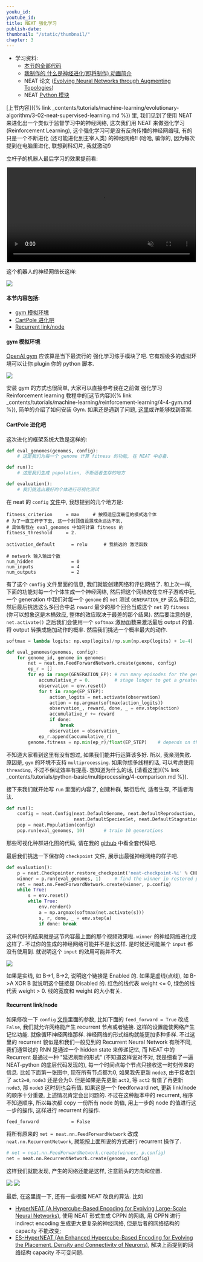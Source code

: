```yaml
---
youku_id:
youtube_id:
title: NEAT 强化学习
publish-date:
thumbnail: "/static/thumbnail/"
chapter: 3
---
```


* 学习资料:
  * [本节的全部代码](#)
  * [我制作的 什么是神经进化(即将制作) 动画简介](#)
  * NEAT 论文 ([Evolving Neural Networks through Augmenting Topologies](http://nn.cs.utexas.edu/downloads/papers/stanley.ec02.pdf))
  * NEAT [Python 模块](http://neat-python.readthedocs.io/en/latest/neat_overview.html)

[上节内容]({% link _contents/tutorials/machine-learning/evolutionary-algorithm/3-02-neat-supervised-learning.md %}) 里,
我们见到了使用 NEAT 来进化出一个类似于监督学习中的神经网络, 这次我们用 NEAT 来做强化学习 (Reinforcement Learning), 这个强化学习可是没有反向传播的神经网络哦,
有的只是一个不断进化 (还可能进化到主宰人类) 的神经网络!! (哈哈, 骗你的, 因为每次提到在电脑里进化, 联想到科幻片, 我就激动!)

立杆子的机器人最后学习的效果提前看:

<div align="center">
<video width="500" controls loop autoplay muted>
  <source src="/static/results/evolutionary-algorithm/3-3-0.mp4" type="video/mp4">
  Your browser does not support HTML5 video.
</video>
</div>

这个机器人的神经网络长这样:

<img class="course-image" src="/static/results/evolutionary-algorithm/3-2-0.png">


#### 本节内容包括:

* [gym 模拟环境](#gym)
* [CartPole 进化吧](#cartpole)
* [Recurrent link/node](#recurrent)


<h4 class="tut-h4-pad" id="gym">gym 模拟环境</h4>

[OpenAI gym](https://gym.openai.com/) 应该算是当下最流行的 强化学习练手模块了吧. 它有超级多的虚拟环境可以让你 plugin 你的 python 脚本.

<img class="course-image" src="/static/results/evolutionary-algorithm/3-3-1.png">


安装 gym 的方式也很简单, 大家可以直接参考我在之前做 强化学习 Reinforcement learning 教程中的[这节内容]({% link _contents/tutorials/machine-learning/reinforcement-learning/4-4-gym.md %}),
简单的介绍了如何安装 Gym. 如果还是遇到了问题, [这里](https://github.com/openai/gym#installation)或许能够找到答案.


<h4 class="tut-h4-pad" id="cartpole">CartPole 进化吧</h4>

这次进化的框架系统大致是这样的:

```python
def eval_genomes(genomes, config):
    # 这是我们为每一个 genome 计算 fitness 的功能, 在 NEAT 中必备.

def run():
    # 这是我们生成 population, 不断适者生存的地方

def evaluation():
    # 我们挑选出最好的个体进行可视化测试
```

在 neat 的 `config` [文件](#)中, 我想提到的几个地方是:

```shell
fitness_criterion     = max     # 按照适应度最佳的模式选个体
# 为了一直立杆子下去, 这一个封顶值设置成永远达不到,
# 具体看我在 eval_genomes 中如何计算 fitness 的
fitness_threshold     = 2.

activation_default      = relu      # 我挑选的 激活函数

# network 输入输出个数
num_hidden              = 0
num_inputs              = 4
num_outputs             = 2
```

有了这个 `config` 文件里面的信息, 我们就能创建网络和评估网络了. 和上次一样, 下面的功能对每一个个体生成一个神经网络,
然后把这个网络放在立杆子游戏中玩, 一个 generation 中我们对每一个 `genome` 的 `net` 测试 `GENERATION_EP` 这么多回合,
然后最后挑选这么多回合中总 `reward` 最少的那个回合当成这个 `net` 的 `fitness` (你可以想象这是木桶效应, 整体的效应取决于最差的那个结果).
然后要注意的是, `net.activate()` 之后我们会使用一个 `softmax` 激励函数来激活最后 output 的值. 将 output 转换成施加动作的概率.
然后我们挑选一个概率最大的动作.

```python
softmax = lambda logits: np.exp(logits)/np.sum(np.exp(logits) + 1e-4)   # softmax function for choosing action

def eval_genomes(genomes, config):
    for genome_id, genome in genomes:
        net = neat.nn.FeedForwardNetwork.create(genome, config)
        ep_r = []
        for ep in range(GENERATION_EP): # run many episodes for the genome in case it's lucky
            accumulative_r = 0.         # stage longer to get a greater episode reward
            observation = env.reset()
            for t in range(EP_STEP):
                action_logits = net.activate(observation)
                action = np.argmax(softmax(action_logits))
                observation_, reward, done, _ = env.step(action)
                accumulative_r += reward
                if done:
                    break
                observation = observation_
            ep_r.append(accumulative_r)
        genome.fitness = np.min(ep_r)/float(EP_STEP)    # depends on the minimum episode reward
```

不知道大家看到这里有没有想过, 如果我们能并行运算该多好. 所以, 我亲测失败. 原因是, `gym` 的环境不支持 `multiprocessing`. 如果你想多线程的话, 可以考虑使用
`threading`, 不过不保证效率有提高. 想知道为什么的话, [请看这里]({% link _contents/tutorials/python-basic/multiprocessing/4-comparison.md %}).

接下来我们就开始写 `run` 里面的内容了, 创建种群, 繁衍后代, 适者生存, 不适者淘汰.

```python
def run():
    config = neat.Config(neat.DefaultGenome, neat.DefaultReproduction,
                         neat.DefaultSpeciesSet, neat.DefaultStagnation, CONFIG)
    pop = neat.Population(config)
    pop.run(eval_genomes, 10)       # train 10 generations
```

那些可视化种群进化图的代码, 请在我的 [github](#) 中看全套代码吧.

最后我们挑选一下保存的 `checkpoint` 文件, 展示出最强神经网络的样子吧.

```python
def evaluation():
    p = neat.Checkpointer.restore_checkpoint('neat-checkpoint-%i' % CHECKPOINT)
    winner = p.run(eval_genomes, 1)     # find the winner in restored population
    net = neat.nn.FeedForwardNetwork.create(winner, p.config)
    while True:
        s = env.reset()
        while True:
            env.render()
            a = np.argmax(softmax(net.activate(s)))
            s, r, done, _ = env.step(a)
            if done: break
```

这串代码的结果就是这节内容最上面的那个视频效果啦. `winner` 的神经网络进化成这样了. 不过你的生成的神经网络可能并不是长这样.
是时候还可能某个 `input` 都没有使用到. 就说明这个 `input` 的效用可能并不大.

<img class="course-image" src="/static/results/evolutionary-algorithm/3-2-0.png">

如果是实线, 如 B->1, B->2, 说明这个链接是 Enabled 的. 如果是虚线(点线), 如 B->A XOR B 就说明这个链接是 Disabled 的.
红色的线代表 weight <= 0, 绿色的线代表 weight > 0. 线的宽度和 weight 的大小有关.

<h4 class="tut-h4-pad" id="recurrent">Recurrent link/node</h4>

如果修改一下 `config` [文件](#)里面的参数, 比如下面的 `feed_forward = True` 改成 `False`, 我们就允许网络能产生 recurrent 节点或者链接.
这样的设置能使网络产生记忆功能. 就像循环神经网络那样. 神经网络的形式结构就能更加多种多样. 不过这里的 recurrent 貌似是和我们一般见到的 Recurrent Neural Network 有所不同,
我们通常说的 RNN 是通过一个 hidden state 来传递记忆, 而 NEAT 中的 Recurrent 是通过一种 "延迟刷新的形式" (不知道这样说对不对, 我是细看了一遍 NEAT-python 的底层代码发现的),
每一个时间点每个节点只接收这一时刻传来的信息. 比如下面第一张图中, 现在所有节点都为0, 如果我先更新 `node3`, 由于接收到了 `act2=0`,  `node3` 还是会为0. 但是如果是先更新 `act2`, 等 `act2` 有值了再更新 `node3`,
那 `node3` 这时刻也会有值. 如果这是一个 feedforward net, 更新 link/node 的顺序十分重要, 上述情况肯定会出问题的. 不过在这种版本中的 recurrent, 程序不知道顺序,
所以每次都 copy 一份所有 node 的值, 用上一步的 node 的值进行这一步的操作, 这样进行 recurrent 的操作.

```shell
feed_forward            = False
```

将所有原来的 `net = neat.nn.FeedForwardNetwork` 改成 `neat.nn.RecurrentNetwork`, 就能按上面所说的方式进行 recurrent 操作了.

```python
# net = neat.nn.FeedForwardNetwork.create(winner, p.config)
net = neat.nn.RecurrentNetwork.create(genome, config)
```

这样我们就能发现, 产生的网络还能是这样, 注意箭头的方向和位置.

<img class="course-image" src="/static/results/evolutionary-algorithm/3-3-2.png">

<img class="course-image" src="/static/results/evolutionary-algorithm/3-3-3.png">


最后, 在这里提一下, 还有一些根据 NEAT 改良的算法. 比如
* [HyperNEAT (A Hypercube-Based Encoding for Evolving Large-Scale Neural Networks)](http://axon.cs.byu.edu/Dan/778/papers/NeuroEvolution/stanley3**.pdf), 使用 NEAT 形式生成 CPPN 的网络, 用 CPPN 进行 indirect encoding 生成更大更复杂的神经网络, 但是后者的网络结构的 capacity 不能改变;
* [ES-HyperNEAT (An Enhanced Hypercube-Based Encoding for Evolving the Placement, Density and Connectivity of Neurons)](http://eplex.cs.ucf.edu/papers/risi_alife12.pdf), 解决上面提到的网络结构 capacity 不可变问题.
